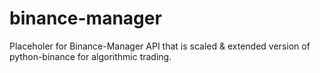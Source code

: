 # binance-manager

Placeholer for Binance-Manager API that is scaled & extended version of python-binance for algorithmic trading.
